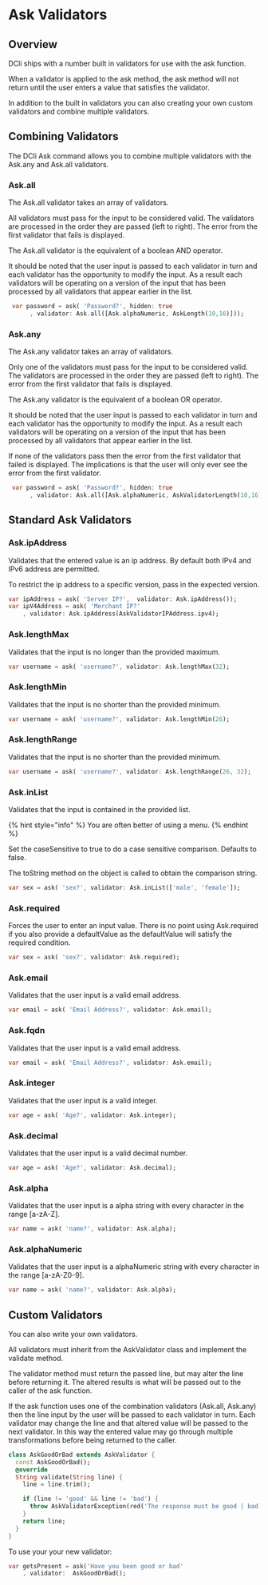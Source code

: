 # Ask Validators

## Overview

DCli ships with a number built in validators for use with the ask function.

When a validator is applied to the ask method, the ask method will not return until the user enters a value that satisfies the validator.

In addition to the built in validators you can also creating your own custom validators and combine multiple validators.

## Combining Validators

The DCli Ask command allows you to combine multiple validators with the Ask.any and Ask.all validators.

### Ask.all

The Ask.all validator takes an array of validators. 

All validators must pass for the input to be considered valid. The validators are processed in the order they are passed \(left to right\).  The error from the first validator that fails is displayed.

The Ask.all validator is the equivalent of a boolean AND operator.

It should be noted that the user input is passed to each validator in turn  and each validator has the opportunity to modify the input. As a result each validators will be operating on a version of the input that has been processed by all validators that appear earlier in the list.

```dart
 var password = ask( 'Password?', hidden: true
      , validator: Ask.all([Ask.alphaNumeric, AskLength(10,16)]));
```

### Ask.any

The Ask.any validator takes an array of validators. 

Only one of the validators must pass for the input to be considered valid. The validators are processed in the order they are passed \(left to right\).  The error from the first validator that fails is displayed.

The Ask.any validator is the equivalent of a boolean OR operator.

It should be noted that the user input is passed to each validator in turn  and each validator has the opportunity to modify the input. As a result each validators will be operating on a version of the input that has been processed by all validators that appear earlier in the list.

If none of the validators pass then the error from the first validator that failed is displayed. The implications is that the user will only ever see the error from the first validator.

```dart
 var password = ask( 'Password?', hidden: true
      , validator: Ask.all([Ask.alphaNumeric, AskValidatorLength(10,16)]));
```

## Standard Ask Validators

### Ask.ipAddress

Validates that the entered value is an ip address. By default both IPv4 and IPv6 address are permitted.

To restrict the ip address to a specific version, pass in the expected version.

```dart
var ipAddress = ask( 'Server IP?',  validator: Ask.ipAddress());
var ipV4Address = ask( 'Merchant IP?'
    , validator: Ask.ipAddress(AskValidatorIPAddress.ipv4);
```

### Ask.lengthMax

Validates that the input is no longer than the provided maximum.

```dart
var username = ask( 'username?', validator: Ask.lengthMax(32);
```

### Ask.lengthMin

Validates that the input is no shorter than the provided minimum.

```dart
var username = ask( 'username?', validator: Ask.lengthMin(26);
```

### Ask.lengthRange

Validates that the input is no shorter than the provided minimum.

```dart
var username = ask( 'username?', validator: Ask.lengthRange(26, 32);
```

### Ask.inList

Validates that the input is contained in the provided list. 

{% hint style="info" %}
You are often better of using a menu.
{% endhint %}

Set the caseSensitive to true to do a case sensitive comparison. Defaults to false.

The toString method on the object is called to obtain the comparison string.

```dart
var sex = ask( 'sex?', validator: Ask.inList(['male', 'female']);
```

### Ask.required

Forces the user to enter an input value. There is no point using Ask.required if you also provide a defaultValue as the defaultValue will satisfy the required condition.

```dart
var sex = ask( 'sex?', validator: Ask.required);
```

### Ask.email

Validates that the user input is a valid email address.

```dart
var email = ask( 'Email Address?', validator: Ask.email);
```

### Ask.fqdn

Validates that the user input is a valid email address.

```dart
var email = ask( 'Email Address?', validator: Ask.email);
```

### Ask.integer

Validates that the user input is a valid integer.

```dart
var age = ask( 'Age?', validator: Ask.integer);
```

### Ask.decimal

Validates that the user input is a valid decimal number.

```dart
var age = ask( 'Age?', validator: Ask.decimal);
```

### Ask.alpha

Validates that the user input is a alpha string with every character in the range \[a-zA-Z\].

```dart
var name = ask( 'name?', validator: Ask.alpha);
```

### Ask.alphaNumeric

Validates that the user input is a alphaNumeric string with every character in the range \[a-zA-Z0-9\].

```dart
var name = ask( 'name?', validator: Ask.alpha);
```

## Custom Validators

You can also write your own validators.

All validators must inherit from the AskValidator class and implement the validate method.

The validator method must return the passed line, but may alter the line before returning it. The altered results is what will be passed out to the caller of the ask function.

If the ask function uses one of the combination validators \(Ask.all, Ask.any\) then the line input by the user will be passed to each validator in turn. Each validator may change the line and that altered value will be passed to the next validator. In this way the entered value may go through multiple transformations before being returned to the caller.

```dart
class AskGoodOrBad extends AskValidator {
  const AskGoodOrBad();
  @override
  String validate(String line) {
    line = line.trim();

    if (line != 'good' && line != 'bad') {
      throw AskValidatorException(red('The response must be good | bad'));
    }
    return line;
  }
}
```

To use your your new validator:

```dart
var getsPresent = ask('Have you been good or bad'
    , validator:  AskGoodOrBad();
```



